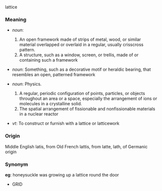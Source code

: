 lattice
### Meaning
+ _noun_:
   1. An open framework made of strips of metal, wood, or similar material overlapped or overlaid in a regular, usually crisscross pattern.
   2. A structure, such as a window, screen, or trellis, made of or containing such a framework
+ _noun_: Something, such as a decorative motif or heraldic bearing, that resembles an open, patterned framework
+ _noun_: Physics.
   1. A regular, periodic configuration of points, particles, or objects throughout an area or a space, especially the arrangement of ions or molecules in a crystalline solid.
   2. The spatial arrangement of fissionable and nonfissionable materials in a nuclear reactor

+ _vt_: To construct or furnish with a lattice or latticework

### Origin

Middle English latis, from Old French lattis, from latte, lath, of Germanic origin

### Synonym

__eg__: honeysuckle was growing up a lattice round the door

+ GRID


